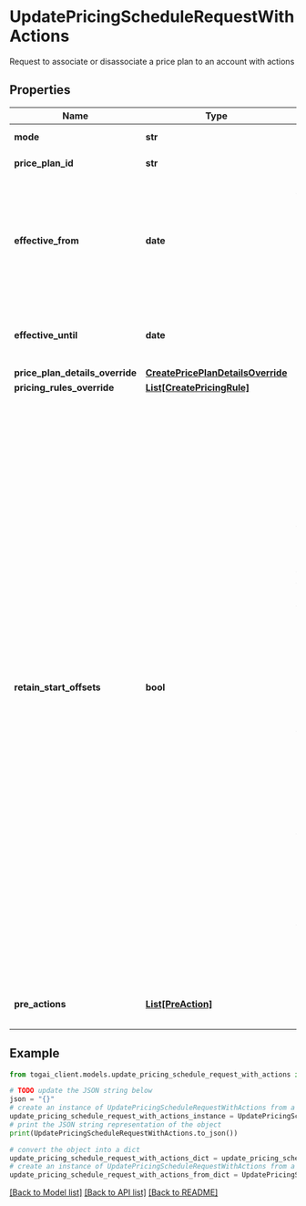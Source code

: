 # UpdatePricingScheduleRequestWithActions

Request to associate or disassociate a price plan to an account with actions

## Properties

Name | Type | Description | Notes
------------ | ------------- | ------------- | -------------
**mode** | **str** | Mode of request to create dis/association | [optional] 
**price_plan_id** | **str** | Id of the price plan if association request | [optional] 
**effective_from** | **date** | Date of effectiveness of the association. The date is expected in YYYY-MM-DD format - Editing of a BILLING plan with deferredRevenue can be achieved with    effectiveFrom as start date of current cycle or using &#x60;retainStartOffset&#x60; option.  | 
**effective_until** | **date** | Date until which the association must be effective. The date is expected in YYYY-MM-DD format  | 
**price_plan_details_override** | [**CreatePricePlanDetailsOverride**](CreatePricePlanDetailsOverride.md) |  | [optional] 
**pricing_rules_override** | [**List[CreatePricingRule]**](CreatePricingRule.md) |  | [optional] 
**retain_start_offsets** | **bool** | If this flag is true, current pricing cycle of the account on the date of association will continue rather  than the configurations of the newly associated price plan. Pricing cycle overrides specified  using  &#x60;pricePlanDetailsOverride&#x60; will take precedence over the pricing cycle configurations of  the new price plan that the account needs to migrate to. PricingCycleInterval of the existing plan and  the new plan must be same for this to work. We&#39;ll return a &#x60;400 BadRequest&#x60; otherwise. Examples:   - Ongoing plan (1st Oct to 30th Oct) - {dayOffset: 1, monthOffset: NIL}     New association (15th Oct to 15th Nov) of different price plan with retainStartOffsets option true      will use the same pricing cycle configuration {dayOffset: 1, monthOffset: NIL} rather than using the     pricing cycle configuration of the new price plan that the account needs to migrate to.   - Ongoing plan (1st Oct to 30th Oct) - {dayOffset: 1, monthOffset: NIL}     New association (1st Nov to 30th Nov) of different price plan with retainStartOffsets option true will     throw a &#x60;400 BadRequest&#x60; as no existing price plan configuration found on date of association  | [optional] 
**pre_actions** | [**List[PreAction]**](PreAction.md) | Pre actions to be performed before association or disassociation | [optional] 

## Example

```python
from togai_client.models.update_pricing_schedule_request_with_actions import UpdatePricingScheduleRequestWithActions

# TODO update the JSON string below
json = "{}"
# create an instance of UpdatePricingScheduleRequestWithActions from a JSON string
update_pricing_schedule_request_with_actions_instance = UpdatePricingScheduleRequestWithActions.from_json(json)
# print the JSON string representation of the object
print(UpdatePricingScheduleRequestWithActions.to_json())

# convert the object into a dict
update_pricing_schedule_request_with_actions_dict = update_pricing_schedule_request_with_actions_instance.to_dict()
# create an instance of UpdatePricingScheduleRequestWithActions from a dict
update_pricing_schedule_request_with_actions_from_dict = UpdatePricingScheduleRequestWithActions.from_dict(update_pricing_schedule_request_with_actions_dict)
```
[[Back to Model list]](../README.md#documentation-for-models) [[Back to API list]](../README.md#documentation-for-api-endpoints) [[Back to README]](../README.md)


